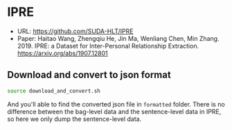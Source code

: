 # IPRE
- URL: https://github.com/SUDA-HLT/IPRE
- Paper: Haitao Wang, Zhengqiu He, Jin Ma, Wenliang Chen, Min Zhang. 2019. IPRE: a Dataset for Inter-Personal Relationship Extraction. https://arxiv.org/abs/1907.12801

## Download and convert to json format
```bash
source download_and_convert.sh
```

And you'll able to find the converted json file in `formatted` folder.
There is no difference between the bag-level data and the sentence-level data in IPRE,
so here we only dump the sentence-level data.
